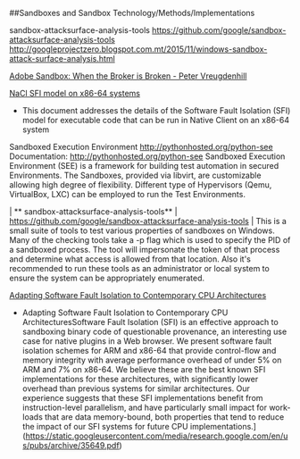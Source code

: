 ##Sandboxes and Sandbox Technology/Methods/Implementations



sandbox-attacksurface-analysis-tools
https://github.com/google/sandbox-attacksurface-analysis-tools
http://googleprojectzero.blogspot.com.mt/2015/11/windows-sandbox-attack-surface-analysis.html



[Adobe Sandbox: When the Broker is Broken - Peter Vreugdenhill](https://cansecwest.com/slides/2013/Adobe%20Sandbox.pdf)

[NaCl SFI model on x86-64 systems](https://developer.chrome.com/native-client/reference/sandbox_internals/x86-64-sandbox#x86-64-sandbox)
* This document addresses the details of the Software Fault Isolation (SFI) model for executable code that can be run in Native Client on an x86-64 system



 Sandboxed Execution Environment 
http://pythonhosted.org/python-see
Documentation: http://pythonhosted.org/python-see
Sandboxed Execution Environment (SEE) is a framework for building test automation in secured Environments.  The Sandboxes, provided via libvirt, are customizable allowing high degree of flexibility. Different type of Hypervisors (Qemu, VirtualBox, LXC) can be employed to run the Test Environments.

| ** sandbox-attacksurface-analysis-tools** | https://github.com/google/sandbox-attacksurface-analysis-tools | This is a small suite of tools to test various properties of sandboxes on Windows. Many of the checking tools take a -p flag which is used to specify the PID of a sandboxed process. The tool will impersonate the token of that process and determine what access is allowed from that location. Also it's recommended to run these tools as an administrator or local system to ensure the system can be appropriately enumerated.


[Adapting Software Fault Isolation to Contemporary CPU Architectures](https://static.googleusercontent.com/media/research.google.com/en/us/pubs/archive/35649.pdf)
* Adapting Software Fault Isolation to Contemporary CPU ArchitecturesSoftware Fault Isolation (SFI) is an effective approach to sandboxing binary code of questionable provenance, an interesting use case for native plugins in a Web browser. We present software fault isolation schemes for ARM and x86-64 that provide control-flow and memory integrity with average performance overhead of under 5% on ARM and 7% on x86-64. We believe these are the best known SFI implementations for these architectures, with significantly lower overhead than previous systems for similar architectures. Our experience suggests that these SFI implementations benefit from instruction-level parallelism, and have particularly small impact for work- loads that are data memory-bound, both properties that tend to reduce the impact of our SFI systems for future CPU implementations.](https://static.googleusercontent.com/media/research.google.com/en/us/pubs/archive/35649.pdf)











